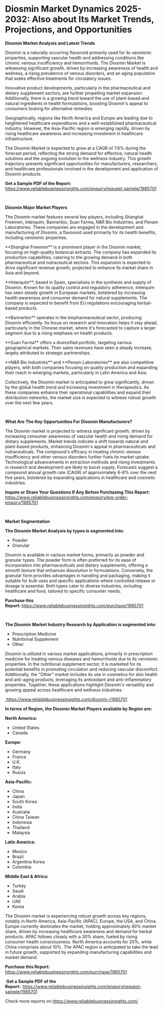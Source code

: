<p><h1>Diosmin Market Dynamics 2025-2032: Also about Its Market Trends, Projections, and Opportunities</h1></p><p><strong>Diosmin Market Analysis and Latest Trends</strong></p>
<p><p>Diosmin is a naturally occurring flavonoid primarily used for its venotonic properties, supporting vascular health and addressing conditions like chronic venous insufficiency and hemorrhoids. The Diosmin Market is witnessing significant growth, driven by increasing awareness of health and wellness, a rising prevalence of venous disorders, and an aging population that seeks effective treatments for circulatory issues. </p><p>Innovative product developments, particularly in the pharmaceutical and dietary supplement sectors, are further propelling market expansion. Additionally, there is a growing trend toward the use of plant-based and natural ingredients in health formulations, boosting Diosmin's appeal to consumers looking for alternative remedies. </p><p>Geographically, regions like North America and Europe are leading due to heightened healthcare expenditures and a well-established pharmaceutical industry. However, the Asia-Pacific region is emerging rapidly, driven by rising healthcare awareness and increasing investment in healthcare infrastructure. </p><p>The Diosmin Market is expected to grow at a CAGR of 7.6% during the forecast period, reflecting the strong demand for effective, natural health solutions and the ongoing evolution in the wellness industry. This growth trajectory presents significant opportunities for manufacturers, researchers, and healthcare professionals involved in the development and application of Diosmin products.</p></p>
<p><strong>Get a Sample PDF of the Report:&nbsp;</strong> <a href="https://www.reliablebusinessinsights.com/enquiry/request-sample/1985701?utm_campaign=62&utm_medium=2&utm_source=Github&utm_content=ia&utm_term=30012025&utm_id=diosmin">https://www.reliablebusinessinsights.com/enquiry/request-sample/1985701</a></p>
<p>&nbsp;</p>
<p><strong>Diosmin Major Market Players</strong></p>
<p><p>The Diosmin market features several key players, including Shanghai Freemen, Interquim, Bannerbio, Suan Farma, N&R Bio Industries, and Penam Laboratories. These companies are engaged in the development and manufacturing of Diosmin, a flavonoid used primarily for its health benefits, including venotonic properties.</p><p>**Shanghai Freemen** is a prominent player in the Diosmin market, focusing on high-quality botanical extracts. The company has expanded its production capabilities, catering to the growing demand in both pharmaceutical and nutraceutical sectors. This expansion is expected to drive significant revenue growth, projected to enhance its market share in Asia and beyond.</p><p>**Interquim**, based in Spain, specializes in the synthesis and supply of Diosmin. Known for its quality control and regulatory adherence, Interquim has seen steady growth in European markets, bolstered by increasing health awareness and consumer demand for natural supplements. The company is expected to benefit from EU regulations encouraging herbal-based products.</p><p>**Bannerbio** operates in the biopharmaceutical sector, producing Diosmin efficiently. Its focus on research and innovation helps it stay ahead, particularly in the Chinese market, where it's forecasted to capture a larger segment due to a rising emphasis on health products.</p><p>**Suan Farma** offers a diversified portfolio, targeting various geographical markets. Their sales revenues have seen a steady increase, largely attributed to strategic partnerships.</p><p>**N&R Bio Industries** and **Penam Laboratories** are also competitive players, with both companies focusing on quality production and expanding their reach in emerging markets, particularly in Latin America and Asia.</p><p>Collectively, the Diosmin market is anticipated to grow significantly, driven by the global health trend and increasing investment in therapeutics. As these companies enhance their operational capabilities and expand their distribution networks, the market size is expected to witness robust growth over the next few years.</p></p>
<p>&nbsp;</p>
<p><strong>What Are The Key Opportunities For Diosmin Manufacturers?</strong></p>
<p><p>The Diosmin market is projected to witness significant growth, driven by increasing consumer awareness of vascular health and rising demand for dietary supplements. Market trends indicate a shift towards natural and plant-based products, enhancing Diosmin's appeal in pharmaceuticals and nutraceuticals. The compound's efficacy in treating chronic venous insufficiency and other venous disorders further fuels its market uptake. Technological advancements in extraction methods and rising investments in research and development are likely to boost supply. Forecasts suggest a compound annual growth rate (CAGR) of approximately 6-8% over the next five years, bolstered by expanding applications in healthcare and cosmetic industries.</p></p>
<p><strong>Inquire or Share Your Questions If Any Before Purchasing This Report:</strong> <a href="https://www.reliablebusinessinsights.com/enquiry/pre-order-enquiry/1985701?utm_campaign=62&utm_medium=2&utm_source=Github&utm_content=ia&utm_term=30012025&utm_id=diosmin">https://www.reliablebusinessinsights.com/enquiry/pre-order-enquiry/1985701</a></p>
<p>&nbsp;</p>
<p><strong>Market Segmentation</strong></p>
<p><strong>The Diosmin Market Analysis by types is segmented into:</strong></p>
<p><ul><li>Powder</li><li>Granular</li></ul></p>
<p><p>Diosmin is available in various market forms, primarily as powder and granular types. The powder form is often preferred for its ease of incorporation into pharmaceuticals and dietary supplements, offering a smooth texture that enhances dissolution in formulations. Conversely, the granular form provides advantages in handling and packaging, making it suitable for bulk uses and specific applications where controlled release or dosage is essential. Both types cater to diverse industries, including healthcare and food, tailored to specific consumer needs.</p></p>
<p><strong>Purchase this Report:&nbsp;</strong><a href="https://www.reliablebusinessinsights.com/purchase/1985701?utm_campaign=62&utm_medium=2&utm_source=Github&utm_content=ia&utm_term=30012025&utm_id=diosmin">https://www.reliablebusinessinsights.com/purchase/1985701</a></p>
<p>&nbsp;</p>
<p><strong>The Diosmin Market Industry Research by Application is segmented into:</strong></p>
<p><ul><li>Prescription Medicine</li><li>Nutritional Supplement</li><li>Other</li></ul></p>
<p><p>Diosmin is utilized in various market applications, primarily in prescription medicine for treating venous diseases and hemorrhoids due to its venotonic properties. In the nutritional supplement sector, it is marketed for its potential benefits in promoting circulation and reducing vascular discomfort. Additionally, the "Other" market includes its use in cosmetics for skin health and anti-aging products, leveraging its antioxidant and anti-inflammatory properties. Together, these applications highlight Diosmin's versatility and growing appeal across healthcare and wellness industries.</p></p>
<p><a href="https://www.reliablebusinessinsights.com/diosmin-r1985701?utm_campaign=62&utm_medium=2&utm_source=Github&utm_content=ia&utm_term=30012025&utm_id=diosmin">&nbsp;https://www.reliablebusinessinsights.com/diosmin-r1985701</a></p>
<p><strong>In terms of Region, the Diosmin Market Players available by Region are:</strong></p>
<p>
    <p> <strong> North America: </strong>
        <ul>
            <li>United States</li>
            <li>Canada</li>
        </ul>
        </p> 
    <p> <strong> Europe: </strong>
        <ul>
            <li>Germany</li>
            <li>France</li>
            <li>U.K.</li>
            <li>Italy</li>
            <li>Russia</li>
        </ul>
        </p> 
    <p> <strong> Asia-Pacific: </strong>
        <ul>
            <li>China</li>
            <li>Japan</li>
            <li>South Korea</li>
            <li>India</li>
            <li>Australia</li>
            <li>China Taiwan</li>
            <li>Indonesia</li>
            <li>Thailand</li>
            <li>Malaysia</li>
        </ul>
        </p> 
    <p> <strong> Latin America: </strong>
        <ul>
            <li>Mexico</li>
            <li>Brazil</li>
            <li>Argentina Korea</li>
            <li>Colombia</li>
        </ul>
        </p> 
    <p> <strong> Middle East & Africa: </strong>
        <ul>
            <li>Turkey</li>
            <li>Saudi</li>
            <li>Arabia</li>
            <li>UAE</li>
            <li>Korea</li>
        </ul>
    </p>
    </p>
<p><p>The Diosmin market is experiencing robust growth across key regions, notably in North America, Asia-Pacific (APAC), Europe, the USA, and China. Europe currently dominates the market, holding approximately 40% market share, driven by increasing healthcare awareness and demand for herbal products. APAC follows closely with a 30% share, fueled by rising consumer health consciousness. North America accounts for 20%, while China comprises about 10%. The APAC region is anticipated to take the lead in future growth, supported by expanding manufacturing capabilities and market demand.</p></p>
<p><strong>Purchase this Report: </strong><a href="https://www.reliablebusinessinsights.com/purchase/1985701?utm_campaign=62&utm_medium=2&utm_source=Github&utm_content=ia&utm_term=30012025&utm_id=diosmin">https://www.reliablebusinessinsights.com/purchase/1985701</a></p>
<p>&nbsp;<strong>Get a Sample PDF of the Report:&nbsp;&nbsp;</strong><a href="https://www.reliablebusinessinsights.com/enquiry/request-sample/1985701?utm_campaign=62&utm_medium=2&utm_source=Github&utm_content=ia&utm_term=30012025&utm_id=diosmin">https://www.reliablebusinessinsights.com/enquiry/request-sample/1985701</a></p>
<p><strong></strong></p>
<p>Check more reports on <a href="https://www.reliablebusinessinsights.com/?utm_campaign=62&utm_medium=2&utm_source=Github&utm_content=ia&utm_term=30012025&utm_id=diosmin">https://www.reliablebusinessinsights.com/</a></p>